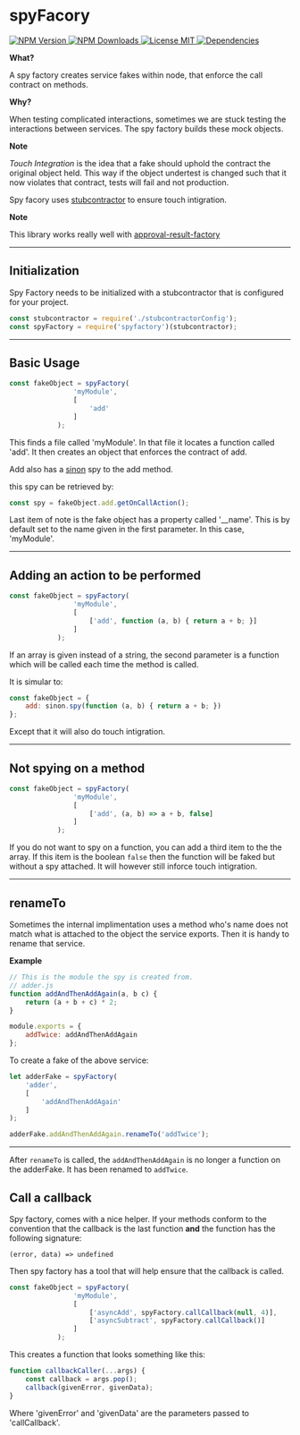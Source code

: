 # spyFacory

<a href='https://www.npmjs.com/package/spyfactory'>
    <img src='https://img.shields.io/npm/v/spyfactory.svg?link=https://www.npmjs.com/package/spyfactory&?link=https://www.npmjs.com/package/spyfactory' alt='NPM Version' /> 
</a> <a href='https://npm-stat.com/charts.html?package=spyfactory'>
    <img src='https://img.shields.io/npm/dt/spyfactory.svg' alt='NPM Downloads'/>
</a> <a href='https://opensource.org/licenses/MIT'>
    <img src='https://img.shields.io/npm/l/spyfactory.svg' alt='License MIT'/>
</a> <a href='https://david-dm.org/JKerney-HunterIndustries/spyfactory'>
    <img src='https://david-dm.org/JKerney-HunterIndustries/spyfactory.svg' alt='Dependencies' />
</a>

**What?**

A spy factory creates service fakes within node, that enforce the call contract on methods.

**Why?**

When testing complicated interactions, sometimes we are stuck testing the interactions between services. The spy factory builds these mock objects.

**Note**

_Touch Integration_ is the idea that a fake should uphold the contract the original object held. This way if the object undertest is changed such that it now violates that contract, tests will fail and not production.

Spy facory uses <a href='https://www.npmjs.com/package/stubcontractor'>stubcontractor</a> to ensure touch intigration.

**Note**

This library works really well with <a href='https://www.npmjs.com/package/approval-result-factory'>approval-result-factory</a>

---

## Initialization

Spy Factory needs to be initialized with a stubcontractor that is configured for your project.

```JavaScript
const stubcontractor = require('./stubcontractorConfig');
const spyFactory = require('spyfactory')(stubcontractor);
```

---

## Basic Usage

```JavaScript
const fakeObject = spyFactory(
                'myModule',
                [
                    'add'
                ]
            );
```

This finds a file called 'myModule'. In that file it locates a function called 'add'. It then creates an object that enforces the contract of add.

Add also has a <a href='https://www.npmjs.com/package/sinon'>sinon</a> spy to the add method.

this spy can be retrieved by:

```JavaScript
const spy = fakeObject.add.getOnCallAction();
```

Last item of note is the fake object has a property called '__name'. This is by default set to the name given in the first parameter. In this case, 'myModule'.

---

## Adding an action to be performed

```JavaScript
const fakeObject = spyFactory(
                'myModule',
                [
                    ['add', function (a, b) { return a + b; }]
                ]
            );
```

If an array is given instead of a string, the second parameter is a function which will be called each time the method is called.

It is simular to:
```JavaScript
const fakeObject = {
    add: sinon.spy(function (a, b) { return a + b; })
};
```

Except that it will also do touch intigration.

---

## Not spying on a method

```JavaScript
const fakeObject = spyFactory(
                'myModule',
                [
                    ['add', (a, b) => a + b, false]
                ]
            );
```

If you do not want to spy on a function, you can add a third item to the the array. If this item is the boolean ```false``` then the function will be faked but without a spy attached. It will however still inforce touch intigration.

---

## renameTo

Sometimes the internal implimentation uses a method who's name does not match what is attached to the object the service exports. Then it is handy to rename that service.

**Example**
```JavaScript
// This is the module the spy is created from.
// adder.js
function addAndThenAddAgain(a, b c) {
    return (a + b + c) * 2;
}

module.exports = {
    addTwice: addAndThenAddAgain
};
```

To create a fake of the above service:

```JavaScript
let adderFake = spyFactory(
    'adder',
    [
        'addAndThenAddAgain'
    ]
);

adderFake.addAndThenAddAgain.renameTo('addTwice');
```
---

After ```renameTo``` is called, the ```addAndThenAddAgain``` is no longer a function on the adderFake. It has been renamed to ```addTwice```.

## Call a callback

Spy factory, comes with a nice helper. If your methods conform to the convention that the callback is the last function **and** the function has the following signature:

```(error, data) => undefined```

Then spy factory has a tool that will help ensure that the callback is called.

```JavaScript
const fakeObject = spyFactory(
                'myModule',
                [
                    ['asyncAdd', spyFactory.callCallback(null, 4)],
                    ['asyncSubtract', spyFactory.callCallback()]
                ]
            );
```

This creates a function that looks something like this:

```JavaScript
function callbackCaller(...args) {
    const callback = args.pop();
    callback(givenError, givenData);
}
```

Where 'givenError' and 'givenData' are the parameters passed to 'callCallback'.
